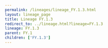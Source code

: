 ```yaml
---
permalink: /lineages/lineage_FY.1.3.html
layout: lineage_page
title: Lineage FY.1.3
redirect_to: ../lineage.html?lineage=FY.1.3
lineage: FY.1.3
parent: FY.1
children: ['FY.1.3']
---
```

